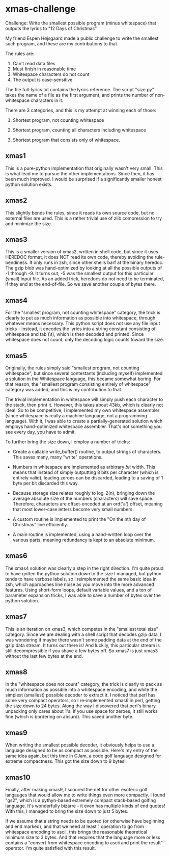 # xmas-challenge

Challenge: Write the smallest possible program (minus whitespace) that
outputs the lyrics to "12 Days of Christmas"

My friend Espen Højsgaard made a public challenge to write the
smallest such program, and these are my contributions to that.

The rules are:

  1. Can't read data files
  2. Must finish in reasonable time
  3. Whitespace characters do not count
  4. The output is case-sensitive

The file full-lyrics.txt contains the lyrics reference. The script
"size.py" takes the name of a file as the first argument, and prints
the number of non-whitespace characters in it.

There are 3 categories, and this is my attempt at winning each of those:

  1. Shortest program, not counting whitespace

  2. Shortest program, counting all characters including whitespace

  3. Shortest program that consists only of whitespace.

## xmas1

This is a pure-python implementation that originally wasn't very
small. This is what lead me to pursue the other implementations. Since
then, it has been much improved. I would be surprised if a
significantly smaller honest python solution exists.

## xmas2

This slightly bends the rules, since it reads its own source code, but
no external files are used. This is a rather trivial use of zlib
compression to try and minimize the size.

## xmas3

This is a smaller version of xmas2, written in shell code, but since
it uses HEREDOC format, it does NOT read its own code, thereby
avoiding the rule-bendiness. It only runs in zsh, since other shells
barf at the binary heredoc. The gzip blob was hand-optimized by
looking at all the possible outputs of -1 through -9. It turns out, -5
was the smallest output for this particular (small) input file. As an
added trick, heredocs do not need to be terminated, if they end at the
end-of-file. So we save another couple of bytes there.

## xmas4

For the "smallest program, not counting whitespace" category, the
trick is clearly to put as much information as possible into
whitespace, through whatever means necessary. This python script does
not use any file input tricks - instead, it encodes the lyrics into a
string constant consisting of whitespace and tab (\t), which is then
decoded and printed. Since whitespace does not count, only the
decoding logic counts toward the size.

## xmas5

Originally, the rules simply said "smallest program, not counting
whitespace", but since several contestants (including myself)
implemented a solution in the Whitespace language, this became
somewhat boring. For that reason, the "smallest program consisting
entirely of whitespace" category was added, and this is my
contribution to that.

The trivial implementation in whitespace will simply push each
character to the stack, then print it. However, this takes about 43kb,
which is clearly not ideal. So to be competitive, I implemented my own
whitespace assembler (since whitespace is really a machine language,
not a programming language). With it, I was able to create a
partially-generated solution which employs hand-optimized whitespace
assembler. That's not something you see every day, you have to admit.

To further bring the size down, I employ a number of tricks:

 - Create a callable write_buffer() routine, to output strings of
   characters. This saves many, many "write" operations.

 - Numbers in whitespace are implemented as arbitrary *bit*
   width. This means that instead of simply outputting 8 bits per
   character (which is entirely valid), leading zeroes can be
   discarded, leading to a saving of 1 byte per bit discarded this way.

 - Because storage size relates roughly to log_2(n), bringing down the
   average absolute size of the numbers (characters) will save
   space. Therefore, characters are offset-encoded at an ord('a')
   offset, meaning that most lower-case letters become very small numbers.

 - A custom routine is implemented to print the "On the nth day of
   Christmas" line efficiently.

 - A main routine is implemented, using a hand-written loop over the
   various parts, meaning redundancy is kept to an absolute minimum.

## xmas6

The xmas4 solution was clearly a step in the right direction. I'm
quite proud to have gotten the python solution down to the size I
managed, but python tends to have verbose labels, so I reimplemented
the same basic idea in zsh, which approaches line noise as you move
into the more advanced features. Using short-form loops, default
variable values, and a ton of parameter expansion tricks, I was able
to save a number of bytes over the python solution.

## xmas7

This is an iteration on xmas3, which competes in the "smallest total
size" category. Since we are dealing with a shell script that decodes
gzip data, I was wondering if maybe there wasn't some padding data at
the end of the gzip data stream. It turns out there is! And luckily,
this particular stream is still decompressible if you shave a few
bytes off. So xmas7 is just xmas3 without the last few bytes at the end.

## xmas8

In the "whitespace does not count" category, the trick is clearly to
pack as much information as possible into a whitespace encoding, and
white the simplest (smallest) possible decoder to extract it. I
noticed that perl has some very compact operators, so I re-implemented
xmas6 in perl, getting the size down to 24 bytes. Along the way I
discovered that perl's binary unpacking only cares about 1's. If you
use space for zeroes, it still works fine (which is bordering on
absurd). This saved another byte.

## xmas9

When writing the smallest possible decoder, it obviously helps to use
a language designed to be as compact as possible. Here's my entry of
the same idea again, but this time in CJam, a code golf language
designed for extreme compactness. This got the size down to 9 bytes!

## xmas10

Finally, after making xmas9, I scoured the net for other esoteric golf
langauges that would allow me to write things even more compactly. I
found "gs2", which is a pythyn-based extremely compact stack-based
golfing language. It's wonderfully bizarre - it even has multiple
kinds of end quotes! With this, I managed to bring the size down to
just 5 bytes.

If we assume that a string needs to be quoted (or otherwise have
beginning and end marked), and that we need at least 1 operation to go
from whitespace encoding to ascii, this brings the reasonable
theoretical minimum size to 3 bytes. And that requires that the
language more or less contains a "convert from whitespace encoding to
ascii and print the result" operator. I'm quite satisfied with this
result.